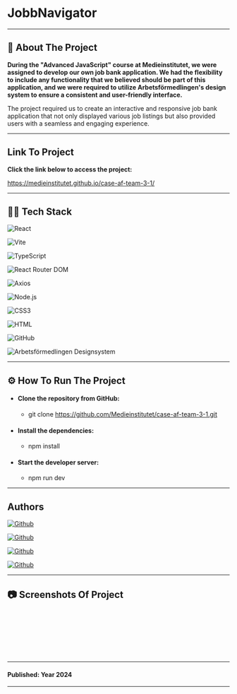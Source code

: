 # JobbNavigator

---

## 📄 About The Project 

**During the "Advanced JavaScript" course at Medieinstitutet, we were assigned to develop our own job bank application. We had the flexibility to include any functionality that we believed should be part of this application, and we were required to utilize Arbetsförmedlingen's design system to ensure a consistent and user-friendly interface.**

The project required us to create an interactive and responsive job bank application that not only displayed various job listings but also provided users with a seamless and engaging experience.

---

## Link To Project

**Click the link below to access the project:**

https://medieinstitutet.github.io/case-af-team-3-1/

---

## 👩‍💻 Tech Stack 

![React](https://img.shields.io/badge/react-%2320232a.svg?style=for-the-badge&logo=react&logoColor=%2361DAFB)

![Vite](https://img.shields.io/badge/Vite-646CFF.svg?style=for-the-badge&logo=vite&logoColor=white)

![TypeScript](https://img.shields.io/badge/typescript-%23007ACC.svg?style=for-the-badge&logo=typescript&logoColor=white)

![React Router DOM](https://img.shields.io/badge/React%20Router%20DOM-CA4245.svg?style=for-the-badge&logo=reactrouter&logoColor=white)

![Axios](https://img.shields.io/badge/Axios-5A29E4.svg?style=for-the-badge&logo=axios&logoColor=white)

![Node.js](https://img.shields.io/badge/Node.js-339933.svg?style=for-the-badge&logo=nodedotjs&logoColor=white)

![CSS3](https://img.shields.io/badge/CSS3-%231572B6.svg?style=for-the-badge&logo=css3&logoColor=white)

![HTML](https://img.shields.io/badge/HTML-E34F26.svg?style=for-the-badge&logo=html5&logoColor=white)

![GitHub](https://img.shields.io/badge/GitHub-181717.svg?style=for-the-badge&logo=github&logoColor=white)

![Arbetsförmedlingen Designsystem](https://img.shields.io/badge/Arbetsförmedlingen%20Designsystem-005EB8.svg?style=for-the-badge&logoColor=white)

---

## ⚙️ How To Run The Project

- #### **Clone the repository from GitHub:**
    - git clone https://github.com/Medieinstitutet/case-af-team-3-1.git

- #### **Install the dependencies:**
    - npm install

- #### **Start the developer server:**
    - npm run dev

---

## Authors

[![Github](https://img.shields.io/badge/Victoria%20Lundberg-100000?style=for-the-badge&logo=github&logoColor=white)](https://github.com/victorialundberg) 


[![Github](https://img.shields.io/badge/Johanna%20Prinz-100000?style=for-the-badge&logo=github&logoColor=white)](https://github.com/JohannaPri)


[![Github](https://img.shields.io/badge/Cecilia%20Lepik-100000?style=for-the-badge&logo=github&logoColor=white)](https://github.com/CeciliaL1)


[![Github](https://img.shields.io/badge/Augustine%20Al--Zebary-100000?style=for-the-badge&logo=github&logoColor=white)](https://github.com/Ogen1998)


---

## 📷 Screenshots Of Project

#### 
![]()

#### 
![]()

#### 
![]()

#### 
![]() 

#### 
![]()

#### 
![]()

---

#### Published: Year 2024

---
